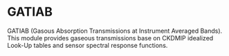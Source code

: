 # GATIAB
GATIAB (Gasous Absorption Transmissions at Instrument Averaged Bands). \
This module provides gaseous transmissions base on CKDMIP idealized Look-Up tables and sensor spectral response functions.
